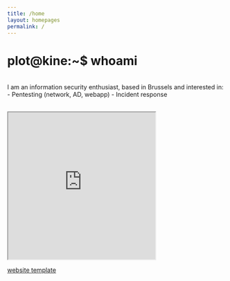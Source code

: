 ```yaml
---
title: /home
layout: homepages
permalink: /
---
```


<!-- <h1>Welcome to my blog!!!</h1> -->

<h1>plot@kine:~$ whoami<mark> </mark></h1>

<p><br>I am an information security enthusiast, based in Brussels and interested in:
- Pentesting (network, AD, webapp)
- Incident response</p>

<p><br><iframe src="https://editor.p5js.org/Plotkine/present/kmFef9ExW" width="340px" height="340px" frameBorder="1" title="gameOfLife"></iframe></p>

<a href="https://github.com/b2a3e8/jekyll-theme-console" target="_blank" rel="noopener noreferrer">website template</a>
